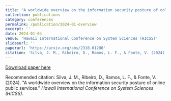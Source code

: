 ```yaml
---
title: "A worldwide overview on the information security posture of online public services"
collection: publications
category: conferences
permalink: /publication/2024-01-overview
excerpt: ''
date: 2024-01-04
venue: 'Hawaii International Conference on System Sciences (HICSS)'
slidesurl: ''
paperurl: 'https://arxiv.org/abs/2310.01200'
citation: 'Silva, J. M., Ribeiro, D., Ramos, L. F., & Fonte, V. (2024). "A worldwide overview on the information security posture of online public services." <i>Hawaii International Conference on System Sciences (HICSS)</i>.'
---
```


[Download paper here](https://arxiv.org/abs/2310.01200)

Recommended citation: Silva, J. M., Ribeiro, D., Ramos, L. F., & Fonte, V. (2024). "A worldwide overview on the information security posture of online public services." <i>Hawaii International Conference on System Sciences (HICSS)</i>.